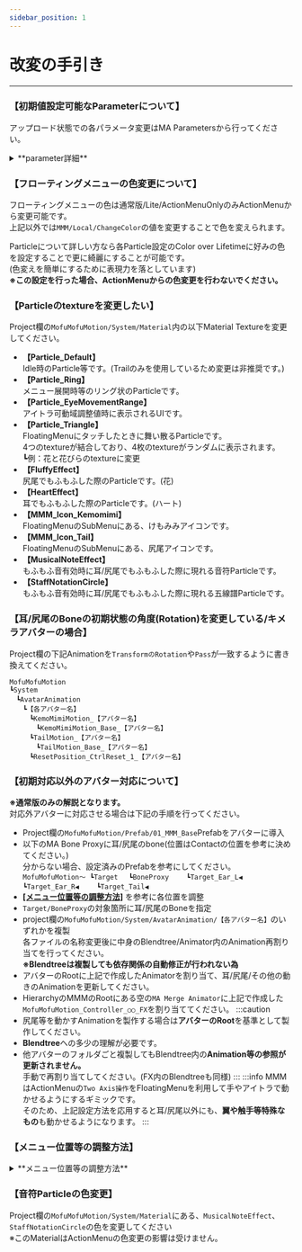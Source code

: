 ```yaml
---
sidebar_position: 1
---
```


# 改変の手引き
----
### 【初期値設定可能なParameterについて】
アップロード状態での各パラメータ変更はMA Parametersから行ってください。
<details>
<summary>**parameter詳細**</summary>

- **[MMM/Local/ChangeColor]**
        - UI/パーティクル色のベース色変更の値です。
        - 初期設定はアバターに応じて異なります。初期設定は0.1です。
- **[MMM/Local/ChangeColor_Lightness]**  
        - UI/パーティクル色の明度変更の値です
        - 初期設定はアバターに応じて異なります。初期設定は0.55です。
- **[MMM/Sync/FluffyTouchAudio_ON]**
        - 耳/尻尾で触れた際の音の設定です。
        - 初期設定はONです。
- **[MMM/Local/Self_FluffyTouchAudio]**
        - 耳/尻尾で触れた際の音をLocalで聞こえるようにするかの設定です。
        - 初期設定はONです。
- **[MMM/Local/SoundVizParticle]**
        - 音符/五線譜Particleを表示するかどうかの設定です。  
        この設定は**アップロード時のみ有効**です。
        - 初期設定はONです。
- **[MMM/Local/EyeMode_SubMenu_SetHoldTime]**
        - アイトラ使用時のモード切替時に何秒選択し続けたら切り替わるかの時間設定です。
        - 初期設定は1です。
- **[MMM/Local/EyeMovementRange_Multiplvalue]**
        - アイトラ使用時の可動範囲の調整倍率です。
        - 初期設定は0.5です。
- **[MMM/Local/EyeMenu_Resize]**
        - Localのアイメニューのサイズです。
        - 初期設定は0.5です。
- **[MMM/Local/EyeMenu_Redepth]**
        - Localのアイメニューの奥行の調整です。
        - 初期設定は0.5です。
- **[MMM/Local/EyeMenu_Reposition_X]**
        - Localのアイメニューの表示位置調整のX軸の値です。
        - 初期設定は0です。
- **[MMM/Local/EyeMenu_Reposition_Y]**
        - Localのアイメニューの表示位置調整のY軸の値です。
        - 初期設定は0です。
</details>

### 【フローティングメニューの色変更について】
フローティングメニューの色は通常版/Lite/ActionMenuOnlyのみActionMenuから変更可能です。  
上記以外では```MMM/Local/ChangeColor```の値を変更することで色を変えられます。  

Particleについて詳しい方なら各Particle設定のColor over Lifetimeに好みの色を設定することで更に綺麗にすることが可能です。  
(色変えを簡単にするために表現力を落としています)  
**※この設定を行った場合、ActionMenuからの色変更を行わないでください。**

### 【Particleのtextureを変更したい】  
Project欄の```MofuMofuMotion/System/Material```内の以下Material Textureを変更してください。  
- **【Particle_Default】**  
        Idle時のParticle等です。(Trailのみを使用しているため変更は非推奨です。)
- **【Particle_Ring】**  
        メニュー展開時等のリング状のParticleです。
- **【Particle_EyeMovementRange】**  
        アイトラ可動域調整値時に表示されるUIです。
- **【Particle_Triangle】**  
        FloatingMenuにタッチしたときに舞い散るParticleです。  
        4つのtextureが結合しており、4枚のtextureがランダムに表示されます。  
        ┗例：花と花びらのtextureに変更
- **【FluffyEffect】**  
        尻尾でもふもふした際のParticleです。(花)
- **【HeartEffect】**  
        耳でもふもふした際のParticleです。(ハート)
- **【MMM_Icon_Kemomimi】**  
        FloatingMenuのSubMenuにある、けもみみアイコンです。
- **【MMM_Icon_Tail】**  
        FloatingMenuのSubMenuにある、尻尾アイコンです。
- **【MusicalNoteEffect】**  
        もふもふ音有効時に耳/尻尾でもふもふした際に現れる音符Particleです。
- **【StaffNotationCircle】**  
        もふもふ音有効時に耳/尻尾でもふもふした際に現れる五線譜Particleです。

### 【耳/尻尾のBoneの初期状態の角度(Rotation)を変更している/キメラアバターの場合】
Project欄の下記Animationを```TransformのRotation```や```Pass```が一致するように書き換えてください。  
```
MofuMofuMotion
┗System
　┗AvatarAnimation
　　┗【各アバター名】
　　　┗KemoMimiMotion_【アバター名】
　　　　┗KemoMimiMotion_Base_【アバター名】
　　　┗TailMotion_【アバター名】
　　　　┗TailMotion_Base_【アバター名】
　　　┗ResetPosition_CtrlReset_1_【アバター名】
```
### 【初期対応以外のアバター対応について】
**※通常版のみの解説となります。**  
対応外アバターに対応させる場合は下記の手順を行ってください。  

- Project欄の```MofuMofuMotion/Prefab/01_MMM_Base```Prefabをアバターに導入  
- 以下のMA Bone Proxyに耳/尻尾のbone(位置はContactの位置を参考に決めてください。)  
  分からない場合、設定済みのPrefabを参考にしてください。
        ```
        MofuMofuMotion～
        ┗Target
        　┗BoneProxy
        　　┗Target_Ear_L◀
        　　┗Target_Ear_R◀
        　　┗Target_Tail◀
        ```
- [**[メニュー位置等の調整方法]**](/docs/ModificationGuide/#メニュー位置等の調整方法) を参考に各位置を調整  
- ```Target/BoneProxy```の対象箇所に耳/尻尾のBoneを指定  
- project欄の```MofuMofuMotion/System/AvatarAnimation/【各アバター名】```のいずれかを複製  
各ファイルの名称変更後に中身のBlendtree/Animator内のAnimation再割り当てを行ってください。  
**※Blendtreeは複製しても依存関係の自動修正が行われない為**
- アバターのRootに上記で作成したAnimatorを割り当て、耳/尻尾/その他の動きのAnimationを更新してください。
- HierarchyのMMMのRootにある空の```MA Merge Animator```に上記で作成した```MofuMofuMotion_Controller_○○_FX```を割り当ててください。
:::caution
- 尻尾等を動かすAnimationを製作する場合は**アバターのRoot**を基準として製作してください。  
- **Blendtree**への多少の理解が必要です。  
- 他アバターのフォルダごと複製してもBlendtree内の**Animation等の参照が更新されません。**  
手動で再割り当てしてください。(FX内のBlendtreeも同様)
:::
:::info
MMMはActionMenuの```Two Axis操作```をFloatingMenuを利用して手やアイトラで動かせるようにするギミックです。  
そのため、上記設定方法を応用すると耳/尻尾以外にも、**翼や触手等特殊なもの**も動かせるようになります。
:::

### 【メニュー位置等の調整方法】
<details>
<summary>**メニュー位置等の調整方法**</summary>

- **【メニュー位置/サイズ変更】**  
    下記にある各Targetの位置を調整してください。  
    各Targetには**EditorOnly設定のメニューの大きさや位置が分かるモデル**を追加しているのでそちらを参考に位置調整してください。  
    ```
    MofuMofuMotion～
    ┗Target
    　┗Target_LowerArm
    　　┗Idle_Position◀　…バングルモード時の待機状態位置/サイズ変更
    　┗Target_IndexProximal
    　　┗Ring_Idle_Position◀　…リングモード時の待機状態位置/サイズ変更
    　┗Target_Menu_Position
    　　┗Hand_Menu_Position◀　…バングル/リングモード時のメニュー出現位置/サイズ変更
    　┗Target_HeadMenu_Position
    　　┗RightEye_Menu_Position◀　アイトラモード時のメニュー出現位置/サイズ変更
    ```
    :::info
        **バングル/リングモードの位置調整時、X軸は反転することにご注意ください。**  
        その際は各メニュー位置設定の親オブジェクトにある```VRC Parent Constraint```の```Position Offset```を設定してください。  

        - **【設定方法】**  
        ① ```VRC Parent Constraint```のIs Activeをオフ  
        ② ```Constraint Settings```のLockを解除  
        ③ Sourceの```Position Offset```を設定  
        ④ ①,②を再度オンにする  
    :::
    - RightEye_Menu_PositionはViewPointによって大きく見え方が変わるため、細かい調整が必要になるかと思われます。  
        **VR内で確認し、全体が視界に映るよう位置/サイズ調整してください。**  
    - Localで細かい位置調整は行えるため、見た目を優先して設定しても大丈夫です。
    :::info
    位置確認用のモデルは```EditorOnly_DisplayPositionをDisable```にすれば非表示にできます。
    :::

- **【Sender】**  
    下記にあるTargetから位置調整してください。(人差し指の指先の位置)
    ```
    MofuMofuMotion～
    ┗Target
    　┗BoneProxy
    　　┗Target_IndexDistal_L
    　　　┗IndexDistal_L_End◀
    　　┗Target_IndexDistal_R
    　　　┗IndexDistal_R_End◀
    　┗Target_IndexDistal_End(ここからSenderの位置確認が可能)
    ```

- **【Contact】**  
    ギミック起動/終了時のトリガーとなる個所です。  
    下記の各Contact Receiverから位置調整してください。  
    ```
    MofuMofuMotion～
    　┗PB_AD
    　　┗Rx_RightEye◀
    　　┗Rx_Hand_L◀
    　　┗Rx_Hand_R◀
    　　┗Rx_Finger_L◀
    　　┗Rx_Finger_R◀
    ```

- **【Audio】**  
    UIの効果音及び耳/尻尾で触れた際の音の設定です。  
    下記にあるAudioSource、及びVRC Spatial Audio Sourceの設定を変更してください。  
    VolumeはAnimatorで管理しているため、**変更する際はVRC Special Audio SourceのGainを変更**してください  
    ```
    MofuMofuMotion～
    　┗Sound
    ```
</details>

### 【音符Particleの色変更】
Project欄の```MofuMofuMotion/System/Material```にある、```MusicalNoteEffect```、```StaffNotationCircle```の色を変更してください  
※このMaterialはActionMenuの色変更の影響は受けません。